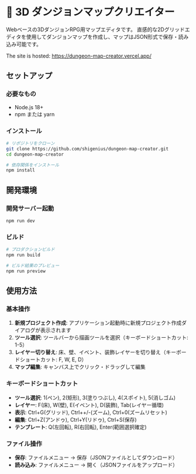 # 🏰 3D ダンジョンマップクリエイター

Webベースの3DダンジョンRPG用マップエディタです。
直感的な2Dグリッドエディタを使用してダンジョンマップを作成し、マップはJSON形式で保存・読み込み可能です。

The site is hosted: https://dungeon-map-creator.vercel.app/

## セットアップ

### 必要なもの
- Node.js 18+
- npm または yarn

### インストール

```bash
# リポジトリをクローン
git clone https://github.com/shigenius/dungeon-map-creator.git
cd dungeon-map-creator

# 依存関係をインストール
npm install
```

## 開発環境

### 開発サーバー起動
```bash
npm run dev
```

### ビルド
```bash
# プロダクションビルド
npm run build

# ビルド結果のプレビュー
npm run preview
```


## 使用方法

### 基本操作
1. **新規プロジェクト作成**: アプリケーション起動時に新規プロジェクト作成ダイアログが表示されます
2. **ツール選択**: ツールバーから描画ツールを選択（キーボードショートカット: 1-5）
3. **レイヤー切り替え**: 床、壁、イベント、装飾レイヤーを切り替え（キーボードショートカット: F, W, E, D）
4. **マップ編集**: キャンバス上でクリック・ドラッグして編集

### キーボードショートカット
- **ツール選択**: 1(ペン), 2(矩形), 3(塗りつぶし), 4(スポイト), 5(消しゴム)
- **レイヤー**: F(床), W(壁), E(イベント), D(装飾), Tab(レイヤー循環)
- **表示**: Ctrl+G(グリッド), Ctrl++/-(ズーム), Ctrl+0(ズームリセット)
- **編集**: Ctrl+Z(アンドゥ), Ctrl+Y(リドゥ), Ctrl+S(保存)
- **テンプレート**: Q(左回転), R(右回転), Enter(範囲選択確定)

### ファイル操作
- **保存**: ファイルメニュー → 保存（JSONファイルとしてダウンロード）
- **読み込み**: ファイルメニュー → 開く（JSONファイルをアップロード）
